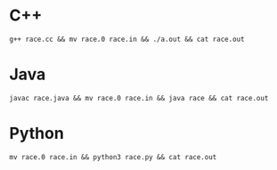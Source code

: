 # C++
`g++ race.cc && mv race.0 race.in && ./a.out && cat race.out`

# Java
`javac race.java && mv race.0 race.in && java race && cat race.out`

# Python
`mv race.0 race.in && python3 race.py && cat race.out`
